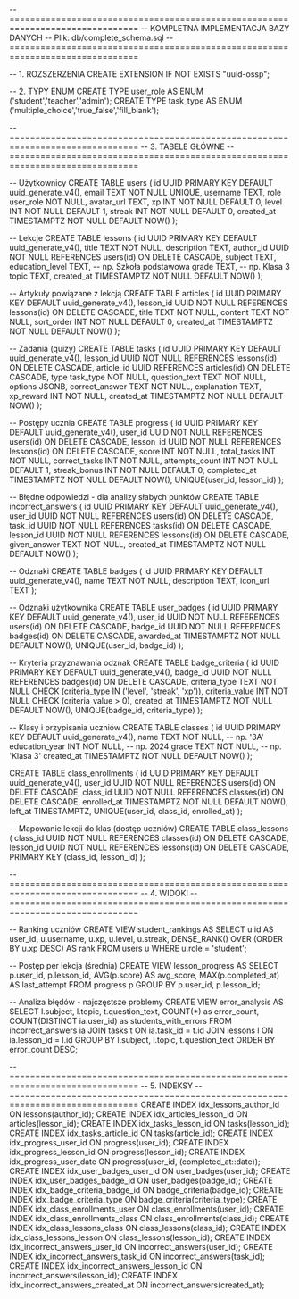 -- ===============================================================================
-- KOMPLETNA IMPLEMENTACJA BAZY DANYCH
-- Plik: db/complete_schema.sql
-- ===============================================================================

-- 1. ROZSZERZENIA
CREATE EXTENSION IF NOT EXISTS "uuid-ossp";

-- 2. TYPY ENUM
CREATE TYPE user_role AS ENUM ('student','teacher','admin');
CREATE TYPE task_type AS ENUM ('multiple_choice','true_false','fill_blank');

-- ===============================================================================
-- 3. TABELE GŁÓWNE
-- ===============================================================================

-- Użytkownicy
CREATE TABLE users (
  id         UUID PRIMARY KEY DEFAULT uuid_generate_v4(),
  email      TEXT NOT NULL UNIQUE,
  username   TEXT,
  role       user_role NOT NULL,
  avatar_url TEXT,
  xp         INT NOT NULL DEFAULT 0,
  level      INT NOT NULL DEFAULT 1,
  streak     INT NOT NULL DEFAULT 0,
  created_at TIMESTAMPTZ NOT NULL DEFAULT NOW()
);

-- Lekcje
CREATE TABLE lessons (
  id              UUID PRIMARY KEY DEFAULT uuid_generate_v4(),
  title           TEXT NOT NULL,
  description     TEXT,
  author_id       UUID NOT NULL REFERENCES users(id) ON DELETE CASCADE,
  subject         TEXT,
  education_level TEXT,    -- np. Szkoła podstawowa
  grade           TEXT,    -- np. Klasa 3
  topic           TEXT,
  created_at      TIMESTAMPTZ NOT NULL DEFAULT NOW()
);

-- Artykuły powiązane z lekcją
CREATE TABLE articles (
  id          UUID PRIMARY KEY DEFAULT uuid_generate_v4(),
  lesson_id   UUID NOT NULL REFERENCES lessons(id) ON DELETE CASCADE,
  title       TEXT NOT NULL,
  content     TEXT NOT NULL,
  sort_order  INT NOT NULL DEFAULT 0,
  created_at  TIMESTAMPTZ NOT NULL DEFAULT NOW()
);

-- Zadania (quizy)
CREATE TABLE tasks (
  id              UUID PRIMARY KEY DEFAULT uuid_generate_v4(),
  lesson_id       UUID NOT NULL REFERENCES lessons(id) ON DELETE CASCADE,
  article_id      UUID REFERENCES articles(id) ON DELETE CASCADE,
  type            task_type NOT NULL,
  question_text   TEXT NOT NULL,
  options         JSONB,
  correct_answer  TEXT NOT NULL,
  explanation     TEXT,
  xp_reward       INT NOT NULL,
  created_at      TIMESTAMPTZ NOT NULL DEFAULT NOW()
);

-- Postępy ucznia
CREATE TABLE progress (
  id           UUID PRIMARY KEY DEFAULT uuid_generate_v4(),
  user_id      UUID NOT NULL REFERENCES users(id) ON DELETE CASCADE,
  lesson_id    UUID NOT NULL REFERENCES lessons(id) ON DELETE CASCADE,
  score        INT NOT NULL,
  total_tasks  INT NOT NULL,
  correct_tasks INT NOT NULL,
  attempts_count INT NOT NULL DEFAULT 1,
  streak_bonus INT NOT NULL DEFAULT 0,
  completed_at TIMESTAMPTZ NOT NULL DEFAULT NOW(),
  UNIQUE(user_id, lesson_id)
);

-- Błędne odpowiedzi - dla analizy słabych punktów
CREATE TABLE incorrect_answers (
  id           UUID PRIMARY KEY DEFAULT uuid_generate_v4(),
  user_id      UUID NOT NULL REFERENCES users(id) ON DELETE CASCADE,
  task_id      UUID NOT NULL REFERENCES tasks(id) ON DELETE CASCADE,
  lesson_id    UUID NOT NULL REFERENCES lessons(id) ON DELETE CASCADE,
  given_answer TEXT NOT NULL,
  created_at   TIMESTAMPTZ NOT NULL DEFAULT NOW()
);

-- Odznaki
CREATE TABLE badges (
  id          UUID PRIMARY KEY DEFAULT uuid_generate_v4(),
  name        TEXT NOT NULL,
  description TEXT,
  icon_url    TEXT
);

-- Odznaki użytkownika
CREATE TABLE user_badges (
  id         UUID PRIMARY KEY DEFAULT uuid_generate_v4(),
  user_id    UUID NOT NULL REFERENCES users(id) ON DELETE CASCADE,
  badge_id   UUID NOT NULL REFERENCES badges(id) ON DELETE CASCADE,
  awarded_at TIMESTAMPTZ NOT NULL DEFAULT NOW(),
  UNIQUE(user_id, badge_id)
);

-- Kryteria przyznawania odznak
CREATE TABLE badge_criteria (
  id             UUID PRIMARY KEY DEFAULT uuid_generate_v4(),
  badge_id       UUID NOT NULL REFERENCES badges(id) ON DELETE CASCADE,
  criteria_type  TEXT NOT NULL CHECK (criteria_type IN ('level', 'streak', 'xp')),
  criteria_value INT NOT NULL CHECK (criteria_value > 0),
  created_at     TIMESTAMPTZ NOT NULL DEFAULT NOW(),
  UNIQUE(badge_id, criteria_type)
);

-- Klasy i przypisania uczniów
CREATE TABLE classes (
  id             UUID PRIMARY KEY DEFAULT uuid_generate_v4(),
  name           TEXT NOT NULL,            -- np. '3A'
  education_year INT NOT NULL,             -- np. 2024
  grade          TEXT NOT NULL,            -- np. 'Klasa 3'
  created_at     TIMESTAMPTZ NOT NULL DEFAULT NOW()
);

CREATE TABLE class_enrollments (
  id           UUID PRIMARY KEY DEFAULT uuid_generate_v4(),
  user_id      UUID NOT NULL REFERENCES users(id) ON DELETE CASCADE,
  class_id     UUID NOT NULL REFERENCES classes(id) ON DELETE CASCADE,
  enrolled_at  TIMESTAMPTZ NOT NULL DEFAULT NOW(),
  left_at      TIMESTAMPTZ,
  UNIQUE(user_id, class_id, enrolled_at)
);

-- Mapowanie lekcji do klas (dostęp uczniów)
CREATE TABLE class_lessons (
  class_id  UUID NOT NULL REFERENCES classes(id) ON DELETE CASCADE,
  lesson_id UUID NOT NULL REFERENCES lessons(id) ON DELETE CASCADE,
  PRIMARY KEY (class_id, lesson_id)
);

-- ===============================================================================
-- 4. WIDOKI
-- ===============================================================================

-- Ranking uczniów
CREATE VIEW student_rankings AS
SELECT
  u.id       AS user_id,
  u.username,
  u.xp,
  u.level,
  u.streak,
  DENSE_RANK() OVER (ORDER BY u.xp DESC) AS rank
FROM users u
WHERE u.role = 'student';

-- Postęp per lekcja (średnia)
CREATE VIEW lesson_progress AS
SELECT
  p.user_id,
  p.lesson_id,
  AVG(p.score)     AS avg_score,
  MAX(p.completed_at) AS last_attempt
FROM progress p
GROUP BY p.user_id, p.lesson_id;

-- Analiza błędów - najczęstsze problemy
CREATE VIEW error_analysis AS
SELECT 
  l.subject,
  l.topic,
  t.question_text,
  COUNT(*) as error_count,
  COUNT(DISTINCT ia.user_id) as students_with_errors
FROM incorrect_answers ia
JOIN tasks t ON ia.task_id = t.id
JOIN lessons l ON ia.lesson_id = l.id
GROUP BY l.subject, l.topic, t.question_text
ORDER BY error_count DESC;

-- ===============================================================================
-- 5. INDEKSY
-- ===============================================================================
CREATE INDEX idx_lessons_author_id       ON lessons(author_id);
CREATE INDEX idx_articles_lesson_id      ON articles(lesson_id);
CREATE INDEX idx_tasks_lesson_id         ON tasks(lesson_id);
CREATE INDEX idx_tasks_article_id        ON tasks(article_id);
CREATE INDEX idx_progress_user_id        ON progress(user_id);
CREATE INDEX idx_progress_lesson_id      ON progress(lesson_id);
CREATE INDEX idx_progress_user_date      ON progress(user_id, (completed_at::date));
CREATE INDEX idx_user_badges_user_id     ON user_badges(user_id);
CREATE INDEX idx_user_badges_badge_id    ON user_badges(badge_id);
CREATE INDEX idx_badge_criteria_badge_id ON badge_criteria(badge_id);
CREATE INDEX idx_badge_criteria_type     ON badge_criteria(criteria_type);
CREATE INDEX idx_class_enrollments_user  ON class_enrollments(user_id);
CREATE INDEX idx_class_enrollments_class ON class_enrollments(class_id);
CREATE INDEX idx_class_lessons_class     ON class_lessons(class_id);
CREATE INDEX idx_class_lessons_lesson    ON class_lessons(lesson_id);
CREATE INDEX idx_incorrect_answers_user_id    ON incorrect_answers(user_id);
CREATE INDEX idx_incorrect_answers_task_id    ON incorrect_answers(task_id);
CREATE INDEX idx_incorrect_answers_lesson_id  ON incorrect_answers(lesson_id);
CREATE INDEX idx_incorrect_answers_created_at ON incorrect_answers(created_at);